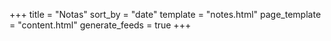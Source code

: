 +++
title = "Notas"
sort_by = "date"
template = "notes.html"
page_template = "content.html"
generate_feeds = true
+++

